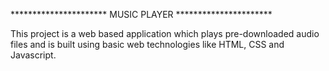 ********************** MUSIC PLAYER **********************

This project is a web based application which plays pre-downloaded audio files and is built using basic web technologies like HTML, CSS and Javascript.

